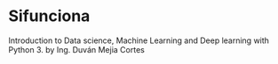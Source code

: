 # Sifunciona
Introduction to Data science, Machine Learning and Deep learning with Python 3.
by Ing. Duván Mejia Cortes
